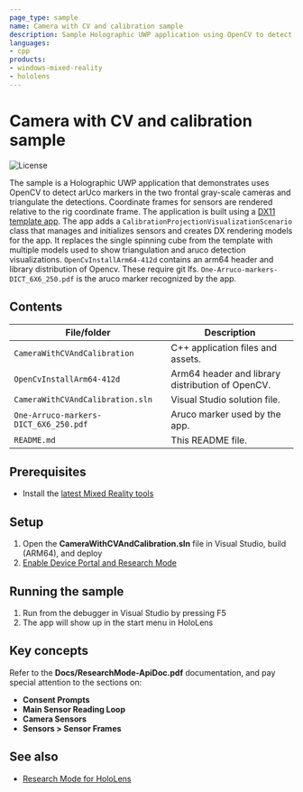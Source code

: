```yaml
---
page_type: sample
name: Camera with CV and calibration sample
description: Sample Holographic UWP application using OpenCV to detect arUco markers in the two frontal gray-scale cameras and triangulate the detection on HoloLens 2.
languages:
- cpp
products:
- windows-mixed-reality
- hololens
---
```


# Camera with CV and calibration sample

![License](https://img.shields.io/badge/license-MIT-green.svg)

The sample is a Holographic UWP application that demonstrates uses OpenCV to detect arUco markers in the two frontal gray-scale cameras and triangulate the detections. Coordinate frames for sensors are rendered relative to the rig coordinate frame. The application is built using a [DX11 template app](https://docs.microsoft.com/windows/mixed-reality/creating-a-holographic-directx-project). The app adds a `CalibrationProjectionVisualizationScenario` class that manages and initializes sensors and creates DX rendering models for the app. It replaces the single spinning cube from the template with multiple models used to show triangulation and aruco detection visualizations. `OpenCvInstallArm64-412d` contains an arm64 header and library distribution of Opencv. These require git lfs. `One-Arruco-markers-DICT_6X6_250.pdf` is the aruco marker recognized by the app.

## Contents

| File/folder | Description |
|-------------|-------------|
| `CameraWithCVAndCalibration` | C++ application files and assets. |
| `OpenCvInstallArm64-412d` | Arm64 header and library distribution of OpenCV. |
| `CameraWithCVAndCalibration.sln` | Visual Studio solution file. |
| `One-Arruco-markers-DICT_6X6_250.pdf` | Aruco marker used by the app. |
| `README.md` | This README file. |

## Prerequisites

* Install the [latest Mixed Reality tools](https://docs.microsoft.com/windows/mixed-reality/develop/install-the-tools)

## Setup

1. Open the **CameraWithCVAndCalibration.sln** file in Visual Studio, build (ARM64), and deploy
2. [Enable Device Portal and Research Mode](https://docs.microsoft.com/windows/mixed-reality/research-mode)

## Running the sample

1. Run from the debugger in Visual Studio by pressing F5
2. The app will show up in the start menu in HoloLens

## Key concepts

Refer to the **Docs/ResearchMode-ApiDoc.pdf** documentation, and pay special attention to the sections on: 
* **Consent Prompts**
* **Main Sensor Reading Loop**
* **Camera Sensors**
* **Sensors > Sensor Frames** 

## See also

* [Research Mode for HoloLens](https://docs.microsoft.com/windows/mixed-reality/develop/platform-capabilities-and-apis/research-mode)